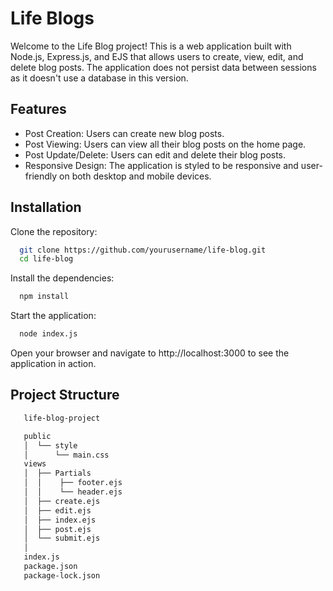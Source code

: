 
# Life Blogs

Welcome to the Life Blog project! This is a web application built with Node.js, Express.js, and EJS that allows users to create, view, edit, and delete blog posts. The application does not persist data between sessions as it doesn't use a database in this version.


## Features

- Post Creation: Users can create new blog posts.
- Post Viewing: Users can view all their blog posts on the home page.
- Post Update/Delete: Users can edit and delete their blog posts.
- Responsive Design: The application is styled to be responsive and user-friendly on both desktop and mobile devices.


## Installation

Clone the repository:

```bash
  git clone https://github.com/yourusername/life-blog.git
  cd life-blog
```
Install the dependencies:

```bash
  npm install

```
Start the application:

```bash
  node index.js
```
Open your browser and navigate to http://localhost:3000 to see the application in action.


    
## Project Structure


```bash
   life-blog-project

   public
   │  └── style
   │      └── main.css
   views
   │  ├── Partials
   │  │    ├── footer.ejs
   │  │    └── header.ejs
   │  ├── create.ejs
   │  ├── edit.ejs
   │  ├── index.ejs
   │  ├── post.ejs
   │  └── submit.ejs  
   │
   index.js
   package.json
   package-lock.json
```
